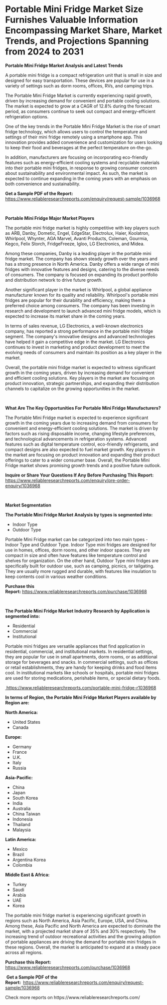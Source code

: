 <p><h1>Portable Mini Fridge Market Size Furnishes Valuable Information Encompassing Market Share, Market Trends, and Projections Spanning from 2024 to 2031</h1></p><p><strong>Portable Mini Fridge Market Analysis and Latest Trends</strong></p>
<p><p>A portable mini fridge is a compact refrigeration unit that is small in size and designed for easy transportation. These devices are popular for use in a variety of settings such as dorm rooms, offices, RVs, and camping trips.</p><p>The Portable Mini Fridge Market is currently experiencing rapid growth, driven by increasing demand for convenient and portable cooling solutions. The market is expected to grow at a CAGR of 12.8% during the forecast period, as consumers continue to seek out compact and energy-efficient refrigeration options. </p><p>One of the key trends in the Portable Mini Fridge Market is the rise of smart fridge technology, which allows users to control the temperature and settings of their mini fridge remotely using a smartphone app. This innovation provides added convenience and customization for users looking to keep their food and beverages at the perfect temperature on-the-go.</p><p>In addition, manufacturers are focusing on incorporating eco-friendly features such as energy-efficient cooling systems and recyclable materials into their portable mini fridges, in response to growing consumer concern about sustainability and environmental impact. As such, the market is expected to continue expanding in the coming years with an emphasis on both convenience and sustainability.</p></p>
<p><strong>Get a Sample PDF of the Report:&nbsp;</strong> <a href="https://www.reliableresearchreports.com/enquiry/request-sample/1036968">https://www.reliableresearchreports.com/enquiry/request-sample/1036968</a></p>
<p>&nbsp;</p>
<p><strong>Portable Mini Fridge Major Market Players</strong></p>
<p><p>The portable mini fridge market is highly competitive with key players such as ARB, Danby, Dometic, Engel, EdgeStar, Electrolux, Haier, Koolatron, Whirlpool, Whynter, AGA Marvel, Avanti Products, Coleman, Gourmia, Kegco, Felix Storch, FridgeFreeze, Igloo, LG Electronics, and Midea. </p><p>Among these companies, Danby is a leading player in the portable mini fridge market. The company has shown steady growth over the years and has a strong presence in North America. Danby offers a wide range of mini fridges with innovative features and designs, catering to the diverse needs of consumers. The company is focused on expanding its product portfolio and distribution network to drive future growth.</p><p>Another significant player in the market is Whirlpool, a global appliance manufacturer known for its quality and reliability. Whirlpool's portable mini fridges are popular for their durability and efficiency, making them a preferred choice among consumers. The company has been investing in research and development to launch advanced mini fridge models, which is expected to increase its market share in the coming years.</p><p>In terms of sales revenue, LG Electronics, a well-known electronics company, has reported a strong performance in the portable mini fridge segment. The company's innovative designs and advanced technologies have helped it gain a competitive edge in the market. LG Electronics continues to invest in marketing and product development to meet the evolving needs of consumers and maintain its position as a key player in the market.</p><p>Overall, the portable mini fridge market is expected to witness significant growth in the coming years, driven by increasing demand for convenient and efficient cooling solutions. Key players in the market are focusing on product innovation, strategic partnerships, and expanding their distribution channels to capitalize on the growing opportunities in the market.</p></p>
<p>&nbsp;</p>
<p><strong>What Are The Key Opportunities For Portable Mini Fridge Manufacturers?</strong></p>
<p><p>The Portable Mini Fridge market is expected to experience significant growth in the coming years due to increasing demand from consumers for convenient and energy-efficient cooling solutions. The market is driven by factors such as rising disposable income, changing lifestyle preferences, and technological advancements in refrigeration systems. Advanced features such as digital temperature control, eco-friendly refrigerants, and compact designs are also expected to fuel market growth. Key players in the market are focusing on product innovation and expanding their product offerings to cater to a wider consumer base. Overall, the Portable Mini Fridge market shows promising growth trends and a positive future outlook.</p></p>
<p><strong>Inquire or Share Your Questions If Any Before Purchasing This Report:</strong> <a href="https://www.reliableresearchreports.com/enquiry/pre-order-enquiry/1036968">https://www.reliableresearchreports.com/enquiry/pre-order-enquiry/1036968</a></p>
<p>&nbsp;</p>
<p><strong>Market Segmentation</strong></p>
<p><strong>The Portable Mini Fridge Market Analysis by types is segmented into:</strong></p>
<p><ul><li>Indoor Type</li><li>Outdoor Type</li></ul></p>
<p><p>Portable Mini Fridge market can be categorized into two main types - Indoor Type and Outdoor Type. Indoor Type mini fridges are designed for use in homes, offices, dorm rooms, and other indoor spaces. They are compact in size and often have features like temperature control and shelves for organization. On the other hand, Outdoor Type mini fridges are specifically built for outdoor use, such as camping, picnics, or tailgating. They are usually more rugged and durable, with features like insulation to keep contents cool in various weather conditions.</p></p>
<p><strong>Purchase this Report:&nbsp;</strong><a href="https://www.reliableresearchreports.com/purchase/1036968">https://www.reliableresearchreports.com/purchase/1036968</a></p>
<p>&nbsp;</p>
<p><strong>The Portable Mini Fridge Market Industry Research by Application is segmented into:</strong></p>
<p><ul><li>Residential</li><li>Commercial</li><li>Institutional</li></ul></p>
<p><p>Portable mini fridges are versatile appliances that find application in residential, commercial, and institutional markets. In residential settings, they are popular for use in small apartments, dorm rooms, or as additional storage for beverages and snacks. In commercial settings, such as offices or retail establishments, they are handy for keeping drinks and food items cool. In institutional markets like schools or hospitals, portable mini fridges are used for storing medications, perishable items, or special dietary foods.</p></p>
<p><a href="https://www.reliableresearchreports.com/portable-mini-fridge-r1036968">&nbsp;https://www.reliableresearchreports.com/portable-mini-fridge-r1036968</a></p>
<p><strong>In terms of Region, the Portable Mini Fridge Market Players available by Region are:</strong></p>
<p>
    <p> <strong> North America: </strong>
        <ul>
            <li>United States</li>
            <li>Canada</li>
        </ul>
        </p> 
    <p> <strong> Europe: </strong>
        <ul>
            <li>Germany</li>
            <li>France</li>
            <li>U.K.</li>
            <li>Italy</li>
            <li>Russia</li>
        </ul>
        </p> 
    <p> <strong> Asia-Pacific: </strong>
        <ul>
            <li>China</li>
            <li>Japan</li>
            <li>South Korea</li>
            <li>India</li>
            <li>Australia</li>
            <li>China Taiwan</li>
            <li>Indonesia</li>
            <li>Thailand</li>
            <li>Malaysia</li>
        </ul>
        </p> 
    <p> <strong> Latin America: </strong>
        <ul>
            <li>Mexico</li>
            <li>Brazil</li>
            <li>Argentina Korea</li>
            <li>Colombia</li>
        </ul>
        </p> 
    <p> <strong> Middle East & Africa: </strong>
        <ul>
            <li>Turkey</li>
            <li>Saudi</li>
            <li>Arabia</li>
            <li>UAE</li>
            <li>Korea</li>
        </ul>
    </p>
    </p>
<p><p>The portable mini fridge market is experiencing significant growth in regions such as North America, Asia Pacific, Europe, USA, and China. Among these, Asia Pacific and North America are expected to dominate the market, with a projected market share of 35% and 30% respectively. The increasing trend of outdoor recreational activities and the growing adoption of portable appliances are driving the demand for portable mini fridges in these regions. Overall, the market is anticipated to expand at a steady pace across all regions.</p></p>
<p><strong>Purchase this Report: </strong><a href="https://www.reliableresearchreports.com/purchase/1036968">https://www.reliableresearchreports.com/purchase/1036968</a></p>
<p>&nbsp;<strong>Get a Sample PDF of the Report:&nbsp;&nbsp;</strong><a href="https://www.reliableresearchreports.com/enquiry/request-sample/1036968">https://www.reliableresearchreports.com/enquiry/request-sample/1036968</a></p>
<p><strong></strong></p>
<p>Check more reports on https://www.reliableresearchreports.com/</p>